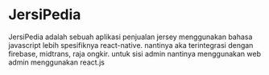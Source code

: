 # JersiPedia
JersiPedia adalah sebuah aplikasi penjualan jersey menggunakan bahasa javascript lebih spesifiknya react-native. nantinya aka terintegrasi dengan firebase, midtrans, raja ongkir.
untuk sisi admin nantinya menggunakan web admin menggunakan react.js

